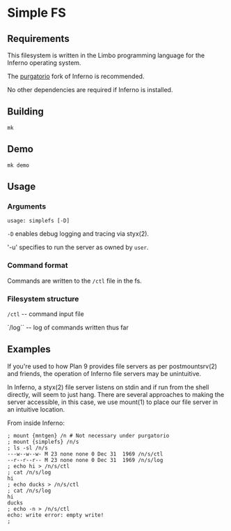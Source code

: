 # Simple FS

## Requirements

This filesystem is written in the Limbo programming language for the Inferno operating system. 

The [purgatorio](https://code.9front.org/hg/purgatorio)  fork of Inferno is recommended. 

No other dependencies are required if Inferno is installed. 

## Building

	mk

## Demo

	mk demo

## Usage

### Arguments

	usage: simplefs [-D]

`-D` enables debug logging and tracing via styx(2).  

'-u' specifies to run the server as owned by `user`. 

### Command format

Commands are written to the `/ctl` file in the fs. 

### Filesystem structure

`/ctl`		-- command input file

`/log``	-- log of commands written thus far

## Examples

If you're used to how Plan 9 provides file servers as per postmountsrv(2) and friends, the operation of Inferno file servers may be unintuitive. 

In Inferno, a styx(2) file server listens on stdin and if run from the shell directly, will seem to just hang. There are several approaches to making the server accessible, in this case, we use mount(1) to place our file server in an intuitive location. 

From inside Inferno:

	; mount {mntgen} /n	# Not necessary under purgatorio
	; mount {simplefs} /n/s
	; ls -sl /n/s
	---w--w--w- M 23 none none 0 Dec 31  1969 /n/s/ctl
	--r--r--r-- M 23 none none 0 Dec 31  1969 /n/s/log
	; echo hi > /n/s/ctl
	; cat /n/s/log
	hi
	; echo ducks > /n/s/ctl
	; cat /n/s/log
	hi
	ducks
	; echo -n > /n/s/ctl
	echo: write error: empty write!
	; 
